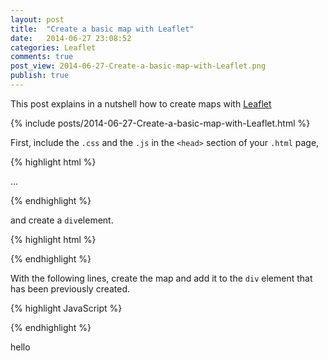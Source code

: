 ```yaml
---
layout: post
title:  "Create a basic map with Leaflet"
date:   2014-06-27 23:08:52
categories: Leaflet
comments: true
post_view: 2014-06-27-Create-a-basic-map-with-Leaflet.png
publish: true
---
```

This post explains in a nutshell how to create maps with [Leaflet][leaflet-site]

{% include posts/2014-06-27-Create-a-basic-map-with-Leaflet.html %}

First, include the `.css` and the `.js` in the `<head>` section of your `.html` page,

{% highlight html %}
<head>
    <meta charset="utf-8">
    ...
    <link rel="stylesheet" href="http://cdn.leafletjs.com/leaflet-0.7.3/leaflet.css" />
    <script src="http://cdn.leafletjs.com/leaflet-0.7.3/leaflet.js"></script>
</head>

{% endhighlight %}

and create a `div`element.


{% highlight html %}

<div id="map"> </div>

{% endhighlight %}

With the following lines, create the map and add it to the `div` element that has been previously created.

{% highlight JavaScript %}

<script type="text/javascript">
    var map = L.map('map').setView([47, 0.9], 6);
    L.tileLayer('http://{s}.tile.openstreetmap.org/{z}/{x}/{y}.png',
    {
        maxZoom: 18,
      }).addTo(map);
</script>

{% endhighlight %}

hello


[leaflet-site]: http://leafletjs.com

